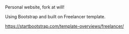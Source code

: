 Personal website, fork at will! 

Using Bootstrap and built on Freelancer template. 

https://startbootstrap.com/template-overviews/freelancer/
